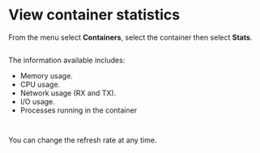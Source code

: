 # View container statistics

From the menu select **Containers**, select the container then select **Stats**.

<figure><img src="../..//assets/2.15-docker_containers_container_stats.gif" alt=""><figcaption></figcaption></figure>

The information available includes:

* Memory usage.
* CPU usage.
* Network usage (RX and TX).
* I/O usage.
* Processes running in the container

<figure><img src="../..//assets/2.15-docker_containers_container_stats_usage.png" alt=""><figcaption></figcaption></figure>

<figure><img src="../..//assets/2.15-docker_containers_container-stats-proc.png" alt=""><figcaption></figcaption></figure>


You can change the refresh rate at any time.


